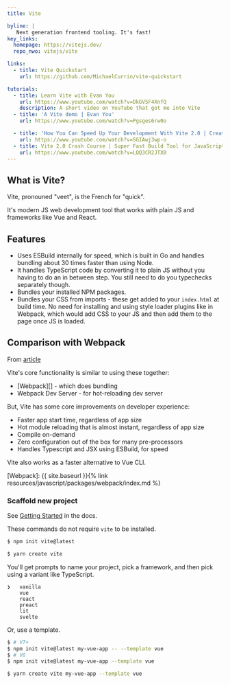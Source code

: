 ```yaml
---
title: Vite

byline: |
   Next generation frontend tooling. It's fast!
key_links:
  homepage: https://vitejs.dev/
  repo_nwo: vitejs/vite

links:
  - title: Vite Quickstart
    url: https://github.com/MichaelCurrin/vite-quickstart

tutorials:
  - title: Learn Vite with Evan You
    url: https://www.youtube.com/watch?v=DkGV5F4XnfQ
    description: A short video on YouTube that got me into Vite
  - title: 'A Vite demo | Evan You'
    url: https://www.youtube.com/watch?v=Pgsges6rw0o

  - title: 'How You Can Speed Up Your Development With Vite 2.0 | Create Fast Vue 3 apps with Vite 2.0 Tutorial'
    url: https://www.youtube.com/watch?v=SGIAwj3wp-o
  - title: Vite 2.0 Crash Course | Super Fast Build Tool for JavaScript, React, Vue, Svelte, & Lit (2021)
    url: https://www.youtube.com/watch?v=LQQ3CR2JTX8
---
```


## What is Vite?

Vite, pronouned "veet", is the French for "quick".

It's modern JS web development tool that works with plain JS and frameworks like Vue and React.

## Features

- Uses ESBuild internally for speed, which is built in Go and handles bundling about 30 times faster than using Node.
- It handles TypeScript code by converting it to plain JS without you having to do an in between step. You still need to do you typechecks separately though.
- Bundles your installed NPM packages.
- Bundles your CSS from imports - these get added to your `index.html` at build time. No need for installing and using style loader plugins like in Webpack, which would add CSS to your JS and then add them to the page once JS is loaded.

## Comparison with Webpack

From [article](https://harlanzw.com/blog/how-the-heck-does-vite-work/)

Vite's core functionality is similar to using these together:

- [Webpack][] - which does bundling
- Webpack Dev Server - for hot-reloading dev server

But, Vite has some core improvements on developer experience:

- Faster app start time, regardless of app size
- Hot module reloading that is almost instant, regardless of app size
- Compile on-demand
- Zero configuration out of the box for many pre-processors
- Handles Typescript and JSX using ESBuild, for speed

Vite also works as a faster alternative to Vue CLI.

[Webpack]: {{ site.baseurl }}{% link resources/javascript/packages/webpack/index.md %}

### Scaffold new project

See [Getting Started](https://vitejs.dev/guide/#scaffolding-your-first-vite-project) in the docs.

These commands do not require `vite` to be installed.

```sh
$ npm init vite@latest
```

```sh
$ yarn create vite
```

You'll get prompts to name your project, pick a framework, and then pick using a variant like TypeScript.

```
❯   vanilla
    vue
    react
    preact
    lit
    svelte
```

Or, use a template.

```sh
$ # V7+
$ npm init vite@latest my-vue-app -- --template vue
$ # V6
$ npm init vite@latest my-vue-app --template vue
```

```sh
$ yarn create vite my-vue-app --template vue
```
